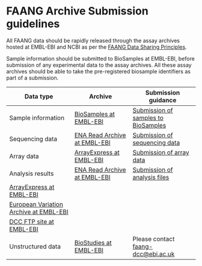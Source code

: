 # FAANG Archive Submission guidelines

All FAANG data should be rapidly released through the assay archives hosted at 
EMBL-EBI and NCBI as per the [FAANG Data Sharing Principles](
http://www.faang.org/data-share-principle).

Sample information should be submitted to BioSamples at EMBL-EBI, before 
submission of any experimental data to the assay archives. All these assay 
archives should be able to take the pre-registered biosample identifiers as 
part of a submission.

Data type | Archive | Submission guidance
------------ | ------------- | ------------
Sample information | [BioSamples at EMBL-EBI](https://www.ebi.ac.uk/biosamples/)  | [Submission of samples to BioSamples](biosamples_template.md)
Sequencing data | [ENA Read Archive at EMBL-EBI](https://www.ebi.ac.uk/ena/submit)  | [Submission of sequencing data](ena_template.md)
Array data | [ArrayExpress at EMBL-EBI](https://www.ebi.ac.uk/arrayexpress/) | [Submission of array data](array.md) 
Analysis results | [ENA Read Archive at EMBL-EBI](https://www.ebi.ac.uk/ena/submit)| [Submission of analysis files](analysis.md)
| [ArrayExpress at EMBL-EBI](https://www.ebi.ac.uk/biosamples/) |
| [European Variation Archive at EMBL-EBI](https://www.ebi.ac.uk/eva/) |
| [DCC FTP site at EMBL-EBI](http://ftp.faang.ebi.ac.uk/ftp/) |
Unstructured data | [BioStudies at EMBL-EBI](http://www.ebi.ac.uk/biostudies/) | Please contact [faang-dcc@ebi.ac.uk](mailto:faang-dcc@ebi.ac.uk)